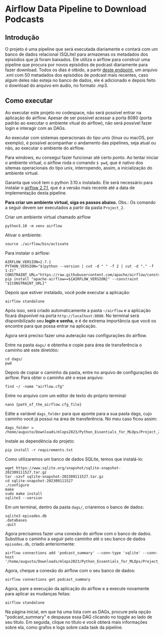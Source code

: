 # Airflow Data Pipeline to Download Podcasts

## Introdução
O projeto é uma pipeline que será executada diariamente e contará com um banco de dados relacional (SQLite) para armazenas os metadados dos episódios que já foram baixados. Ele utiliza o airflow para construir uma pipeline que procura por novos episódios de podcast diariamente para fazer download. Todos os dias é otbido, a partir [deste endpoint](https://www.marketplace.org/feed/podcast/marketplace/), um arquivo .xml com 50 metadados dos episódios de podcast mais recentes, caso algum deles não esteja no banco de dados, ele é adicionado e depois feito o download do arquivo em áudio, no formato .mp3.

## Como executar
Ao executar este projeto no codespace, não será possível entrar na aplicação do airflow. Apesar de ser possível acessar a porta 8080 (porta padrão ao executar o ambiente vitual do airflow), não será possível fazer login e interagir com as DAGs.

Ao executar com sistemas operacionais do tipo unix (linux ou macOS, por exemplo), é possível acompanhar o andamento das pipelines, seja atual ou não, ao executar o ambiente do airflow.

Para windows, eu consegui fazer funcionar até certo ponto. Ao tentar iniciar o ambiente virtual, o airflow roda o comando ``$ pwd``, que é nativo dos sitemas operacionais do tipo unix, interropendo, assim, a inicialização do ambiente virtual.

Garanta que você tem o python 3.10.x instalado. Ele será necessário para instalar o [airflow 2.7.1](https://airflow.apache.org/docs/apache-airflow/stable/release_notes.html#airflow-2-7-1-2023-09-07), que é a versão mais recente até a data de implementação desta pipeline.

<strong>Para criar um ambiente virtual, siga os passos abaixo.</strong>
Obs.: Os comando a seguir devem ser executados a partir da pasta ``Project_2``.

Criar um ambiente virtual chamado airflow
```
python3.10 -m venv airflow
```

Ativar o ambiente:
```
source ./airflow/bin/activate
```

Para instalar o airflow:
```
AIRFLOW_VERSION=2.7.1
PYTHON_VERSION="$(python --version | cut -d " " -f 2 | cut -d "." -f 1-2)"
CONSTRAINT_URL="https://raw.githubusercontent.com/apache/airflow/constraints-${AIRFLOW_VERSION}/constraints-${PYTHON_VERSION}.txt"
pip install "apache-airflow==${AIRFLOW_VERSION}" --constraint "${CONSTRAINT_URL}"
```

Depois que estiver instalado, você pode executar a aplicação:
```
airflow standalone
```

Após isso, será criado automaticamente a pasta ``~/airflow`` e a aplicação ficará disponível na porta ``http://localhost:8080``. No terminal será disponibilizado seu <strong>login e senha</strong>, e é de extrema importância que você os encontre para que possa entrar na aplicação.

Agora será preciso fazer uma auteração nas configurações do airflow.

Entre na pasta ``dags/`` e obtenha e copie para área de transferência o caminho até este diretótio:
```
cd dags/
pwd
```

Depois de copiar o caminho da pasta, entre no arquivo de configurações do airflow. Para obter o caminho até o esse arquivo:
```
find ~/ -name "airflow.cfg"
```

Entre no arquivo com um editor de texto do próprio terminal:
```
nano {path_of_the_airflow.cfg_file}
```

Edite a variável ``dags_folder`` para que aponte para a sua pasta dags, cujo caminho você já possui na área de transferência. No meu caso ficou assim:
```
dags_folder = /home/augusto/Downloads/mlops2023/Python_Essentials_for_MLOps/Project_2/dags
```

Instale as dependência do projeto:
```
pip install -r requirements.txt
```

Como utilizaremos um banco de dados SQLite, temos que instalá-lo:
```
wget https://www.sqlite.org/snapshot/sqlite-snapshot-202309111527.tar.gz
tar -xzvf sqlite-snapshot-202309111527.tar.gz
cd sqlite-snapshot-202309111527
./configure
make
sudo make install
sqlite3 --version
```

Em um terminal, dentro da pasta ``dags/``, criaremos o banco de dados:
```
sqlite3 episodes.db
.databases
.quit
```

Agora precisamos fazer uma conexão do airflow com o banco de dados. Substitua o caminho a seguir pelo caminho até o seu banco de dados ``episodes.db``, criado anteriormente:
```
airflow connections add 'podcast_summary' --conn-type 'sqlite' --conn-host '/home/augusto/Downloads/mlops2023/Python_Essentials_for_MLOps/Project_2/dags/episodes.db'
```

Agora, cheque a conexão do airflow com o seu banco de dados:
```
airflow connections get podcast_summary
```

Agora, pare a execução da aplicação do airflow e a execute novamente para aplicar as mudanças feitas:
```
airflow standalone
```

Na página inicial, em que há uma lista com as DAGs, procure pela opção "podcast_summary" e despause essa DAG clicando no toggle ao lado de seu título. Em seguida, clique no título e você obterá mais informações sobre ela, como grafos e logs sobre cada task da pipeline.

